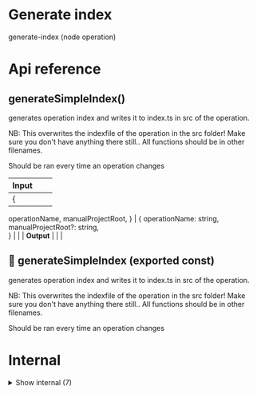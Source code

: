 # Generate index

generate-index (node operation)



# Api reference

## generateSimpleIndex()

generates operation index and writes it to index.ts in src of the operation.

NB: This overwrites the indexfile of the operation in the src folder! Make sure you don't have anything there still.. All functions should be in other filenames.

Should be ran every time an operation changes


| Input      |    |    |
| ---------- | -- | -- |
| {
  operationName,
  manualProjectRoot,
} | { operationName: string, <br />manualProjectRoot?: string, <br /> } |  |
| **Output** |    |    |



## 📄 generateSimpleIndex (exported const)

generates operation index and writes it to index.ts in src of the operation.

NB: This overwrites the indexfile of the operation in the src folder! Make sure you don't have anything there still.. All functions should be in other filenames.

Should be ran every time an operation changes

# Internal

<details><summary>Show internal (7)</summary>
  
  # generateNamedIndex()

Generates an index.ts file based on named statements in the operation. Also generates test array. Not used currently.

NB: This overwrites the indexfile of the operation in the src folder! Make sure you don't have anything there still.. All functions should be in other filenames.

Should be ran every time an operation changes


| Input      |    |    |
| ---------- | -- | -- |
| {
  operationName,
  manualProjectRoot,
} | { manualProjectRoot?: string, <br />operationName: string, <br /> } |  |
| **Output** |    |    |



## isTestFn()

| Input      |    |    |
| ---------- | -- | -- |
| x | `ImportStatement` |  |
| **Output** | {  }   |    |



## mapToImportStatement()

| Input      |    |    |
| ---------- | -- | -- |
| item | {  } |  |,| type | variable / function / interface |  |
| **Output** | { type: function / variable / interface, <br />name: string, <br />srcRelativeFileId: string, <br /> }   |    |



## 🔹 ImportStatement

Properties: 

 | Name | Type | Description |
|---|---|---|
| type  | string |  |
| name  | string |  |
| srcRelativeFileId  | string |  |



## 📄 generateNamedIndex (exported const)

Generates an index.ts file based on named statements in the operation. Also generates test array. Not used currently.

NB: This overwrites the indexfile of the operation in the src folder! Make sure you don't have anything there still.. All functions should be in other filenames.

Should be ran every time an operation changes


## 📄 isTestFn (exported const)

## 📄 mapToImportStatement (exported const)

  </details>

